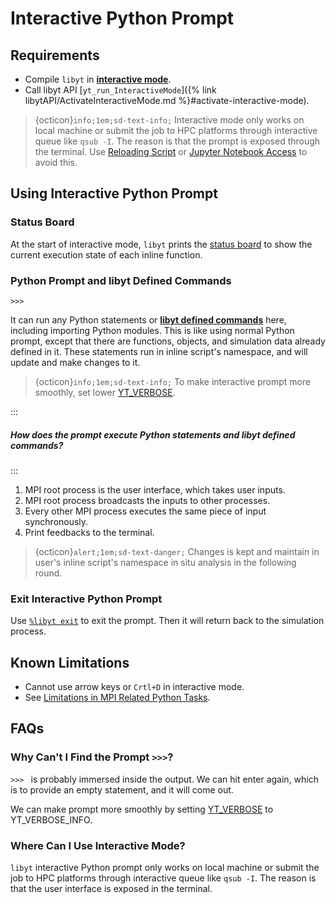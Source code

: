 # Interactive Python Prompt

## Requirements

- Compile `libyt` in [**interactive mode**](../how-to-install.md#dinteractive-mode).
- Call libyt API [`yt_run_InteractiveMode`]({% link libytAPI/ActivateInteractiveMode.md %}#activate-interactive-mode).

> {octicon}`info;1em;sd-text-info;` Interactive mode only works on local machine or submit the job to HPC platforms through interactive queue like `qsub -I`.
> The reason is that the prompt is exposed through the terminal. Use [Reloading Script](./reloading-script.md#reloading-script) or [Jupyter Notebook Access](./jupyter-notebook/jupyter-notebook-access.md#jupyter-notebook-access) to avoid this.

## Using Interactive Python Prompt

### Status Board
At the start of interactive mode, `libyt` prints the [status board](./libyt-defined-command.md#status-board) to show the current execution state of each inline function.

### Python Prompt and libyt Defined Commands
```
>>> 
```
It can run any Python statements or [**libyt defined commands**](./libyt-defined-command.md#libyt-defined-commands) here, including importing Python modules.
This is like using normal Python prompt, except that there are functions, objects, and simulation data already defined in it.
These statements run in inline script's namespace, and will update and make changes to it. 

> {octicon}`info;1em;sd-text-info;` To make interactive prompt more smoothly, set lower [YT_VERBOSE](../libyt-api/yt_initialize.md#yt-param-libyt).

:::
##### How does the prompt execute Python statements and libyt defined commands?
:::
1. MPI root process is the user interface, which takes user inputs.
2. MPI root process broadcasts the inputs to other processes.
3. Every other MPI process executes the same piece of input synchronously.
4. Print feedbacks to the terminal.

> {octicon}`alert;1em;sd-text-danger;` Changes is kept and maintain in user's inline script's namespace in situ analysis in the following round.

### Exit Interactive Python Prompt
Use [`%libyt exit`](./libyt-defined-command.md#exit) to exit the prompt.
Then it will return back to the simulation process.

## Known Limitations
- Cannot use arrow keys or `Crtl+D` in interactive mode.
- See [Limitations in MPI Related Python Tasks](./limitation.md#limitations-in-mpi-related-python-tasks).

## FAQs

### Why Can't I Find the Prompt `>>>`?
`>>> `  is probably immersed inside the output. 
We can hit enter again, which is to provide an empty statement, and it will come out. 

We can make prompt more smoothly by setting [YT_VERBOSE](../libyt-api/yt_initialize.md#yt-param-libyt) to YT_VERBOSE_INFO.

### Where Can I Use Interactive Mode?
`libyt` interactive Python prompt only works on local machine or submit the job to HPC platforms through interactive queue like `qsub -I`. 
The reason is that the user interface is exposed in the terminal.
